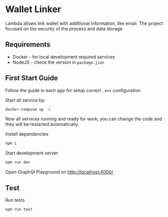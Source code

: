 # Wallet Linker

Lambda allows link wallet with additional information, like email. The project focused on the security of the process and data storage

## Requirements

* Docker - for local development required services
* NodeJS - check the version in `package.json`

## First Start Guide

Follow the guide in each app for setup correct `.env` configuration

Start all service by:

```bash
docker-compose up -d
```

Now all services running and ready for work,
you can change the code and they will be restarted automatically.

Install dependencies

```bash
npm i
```

Start development server

```bash
npm run dev
```

Open GraphQl Playground on [http://localhost:4000/](http://localhost:4000/?explorerURLState=N4IgJg9gxgrgtgUwHYBcQC4QEcYIE4CeABAKIAeAhnAA4A2CAiroUcADpJFEwDO%2BPrDlyIBLMESFcoeBBRQIwAQRSSiCOBRG1VAMxF4eKAHJUEq2hUMnEq6hEMD2nYURQiU9VVwBGEMAVUAX0lgpFCOOBgUOREITgBVPjwACgASMDkKdCJE-ABhGTkEAEkkaiiAQgBKQWdpWXkAeSQEXJSM6Oz0zJqnFz0DY1MvdU1tZy4LK2HnUMCQABoQADcKPBEKb3oeDBA%2BiXBMtgxal2PRrWPs4-lDAAEKAHMKADooCDhjha9jgembE7HCi0agACwoXx%2BICmQwB1xA3gQ0WOIQ480CQA)

## Test

Run tests

```bash
npm run test
```
